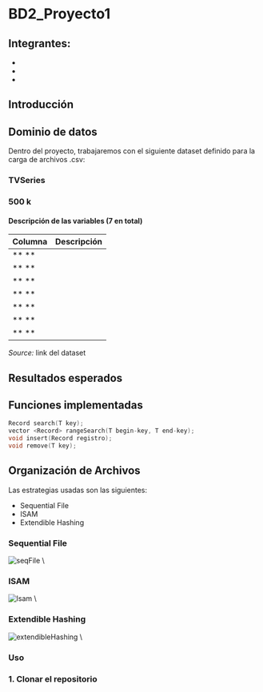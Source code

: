 # BD2_Proyecto1
## Integrantes:
- 
-
-
## Introducción


## Dominio de datos
Dentro del proyecto, trabajaremos con el siguiente dataset definido para la carga de archivos .csv:
### TVSeries


### 500 k
#### Descripción de las variables (7 en total)
| **Columna**      | **Descripción**                                       |
|------------------|-------------------------------------------------------|
| ** **           |                  |
| ** **      |                            |
| ** **         |               |
| ** **        |                |
| ** **          |                        |
| ** **        |                      |
| ** **         |                              |

*Source:* link del dataset

## Resultados esperados

## Funciones implementadas
```c++
Record search(T key);
vector <Record> rangeSearch(T begin-key, T end-key);
void insert(Record registro);
void remove(T key);
```
## Organización de Archivos

Las estrategias usadas son las siguientes:
+ Sequential File
+ ISAM
+ Extendible Hashing

### Sequential File
![seqFile](.png) \



### ISAM
![Isam](.png) \

### Extendible Hashing
![extendibleHashing](.png) \


### Uso
### 1. Clonar el repositorio